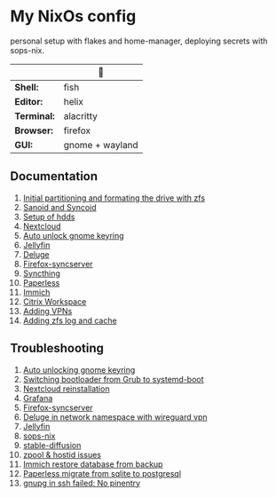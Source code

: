 # My NixOs config

personal setup with flakes and home-manager, deploying secrets with sops-nix.

| | 💾 |
|-|-|
| **Shell:** | fish |
| **Editor:** | helix |
| **Terminal:** | alacritty |
| **Browser:** | firefox |
| **GUI:** | gnome + wayland |


## Documentation

1. [Initial partitioning and formating the drive with zfs](./documentation_and_trouble_shooting.md#initial)
2. [Sanoid and Syncoid](./documentation_and_trouble_shooting.md#Sanoid)
3. [Setup of hdds](./documentation_and_trouble_shooting.md#hdds)
4. [Nextcloud](./documentation_and_trouble_shooting.md#Nextcloud)
5. [Auto unlock gnome keyring](./documentation_and_trouble_shooting.md#keyring)
6. [Jellyfin](./documentation_and_trouble_shooting.md#jellyfin)
7. [Deluge](./documentation_and_trouble_shooting.md#deluge)
8. [Firefox-syncserver](./documentation_and_trouble_shooting.md#firefox-syncserver)
9. [Syncthing](./documentation_and_trouble_shooting.md#syncthing)
10. [Paperless](./documentation_and_trouble_shooting.md#paperless)
11. [Immich](./documentation_and_trouble_shooting.md#immich)
12. [Citrix Workspace](./documentation_and_trouble_shooting.md#citrix)
13. [Adding VPNs](./documentation_and_trouble_shooting.md#vpn)
14. [Adding zfs log and cache](./documentation_and_trouble_shooting.md#logcache)


## Troubleshooting <a name="trouble"></a>

1. [Auto unlocking gnome keyring](./documentation_and_trouble_shooting.md#keyring-blank)
2. [Switching bootloader from Grub to systemd-boot](./documentation_and_trouble_shooting.md#bootloader)
3. [Nextcloud reinstallation](./documentation_and_trouble_shooting.md#nextcloud)
4. [Grafana](./documentation_and_trouble_shooting.md#grafana-trouble)
5. [Firefox-syncserver](./documentation_and_trouble_shooting.md#syncserver)
6. [Deluge in network namespace with wireguard vpn](./documentation_and_trouble_shooting.md#deluge-netns)
7. [Jellyfin](./documentation_and_trouble_shooting.md#jellerror)
8. [sops-nix](./documentation_and_trouble_shooting.md#sops-nix-trouble)
9. [stable-diffusion](./documentation_and_trouble_shooting.md#stable-diffusion)
10. [zpool & hostid issues](./documentation_and_trouble_shooting.md#zpool-hostid)
11. [Immich restore database from backup](./documentation_and_trouble_shooting.md#restore-immichdb)
12. [Paperless migrate from sqlite to postgresql](./documentation_and_trouble_shooting.md#paperdbmigration)
13. [gnupg in ssh failed: No pinentry](./documentation_and_trouble_shooting.md#gpg-ssh)
